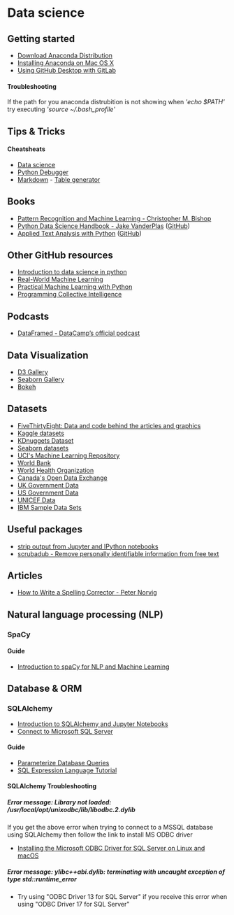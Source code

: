 # Data science

## Getting started

* [Download Anaconda Distribution](https://www.anaconda.com/download/#macos)
* [Installing Anaconda on Mac OS X](https://www.datacamp.com/community/tutorials/installing-anaconda-mac-os-x)
* [Using GitHub Desktop with GitLab](https://community.reclaimhosting.com/t/using-github-desktop-with-gitlab/876)

#### Troubleshooting
If the path for you anaconda distrubition is not showing when _'echo $PATH'_ try executing _'source ~/.bash_profile'_

## Tips & Tricks

#### Cheatsheats

* [Data science](https://github.com/mkhj/Data-science/tree/master/Cheat%20sheets)
* [Python Debugger](https://github.com/mkhj/Data-science/blob/master/Cheat%20sheets/Python%20Debugger%20Cheatsheet.pdf)
* [Markdown](https://github.com/adam-p/markdown-here/wiki/Markdown-Cheatsheet) - [Table generator](https://www.tablesgenerator.com/markdown_tables)

## Books

* [Pattern Recognition and Machine Learning - Christopher M. Bishop](https://www.amazon.com/Pattern-Recognition-Learning-Information-Statistics/dp/0387310738)
* [Python Data Science Handbook - Jake VanderPlas](https://jakevdp.github.io/PythonDataScienceHandbook/index.html) ([GitHub](https://github.com/jakevdp/PythonDataScienceHandbook))
* [Applied Text Analysis with Python](https://www.amazon.com/Applied-Text-Analysis-Python-Language-Aware/dp/1491963042) ([GitHub](https://github.com/foxbook/atap))

## Other GitHub resources

* [Introduction to data science in python](https://github.com/sidsriv/Introduction-to-Data-Science-in-python)
* [Real-World Machine Learning](https://github.com/brinkar/real-world-machine-learning)
* [Practical Machine Learning with Python](https://github.com/dipanjanS/practical-machine-learning-with-python)
* [Programming Collective Intelligence](https://github.com/arthur-e/Programming-Collective-Intelligence)

## Podcasts

* [DataFramed - DataCamp’s official podcast](https://www.datacamp.com/community/podcast)

## Data Visualization

* [D3 Gallery](https://github.com/d3/d3/wiki/Gallery)
* [Seaborn Gallery](https://seaborn.pydata.org/examples/index.html)
* [Bokeh](https://bokeh.pydata.org/en/latest/docs/gallery.html)

## Datasets

* [FiveThirtyEight: Data and code behind the articles and graphics](https://github.com/fivethirtyeight/data)
* [Kaggle datasets](https://www.kaggle.com/datasets)
* [KDnuggets Dataset](https://www.kdnuggets.com/datasets/index.html)
* [Seaborn datasets](https://github.com/mwaskom/seaborn-data)
* [UCI's Machine Learning Repository](https://archive.ics.uci.edu/ml/datasets.html)
* [World Bank](https://data.worldbank.org/)
* [World Health Organization](http://www.who.int/gho/en/)
* [Canada's Open Data Exchange](https://codx.ca/)
* [UK Government Data](https://data.gov.uk/)
* [US Government Data](https://www.data.gov/)
* [UNICEF Data](https://data.unicef.org/)
* [IBM Sample Data Sets](https://www.ibm.com/communities/analytics/watson-analytics-blog/guide-to-sample-datasets/)

## Useful packages

* [strip output from Jupyter and IPython notebooks](https://github.com/kynan/nbstripout)
* [scrubadub - Remove personally identifiable information from free text](http://scrubadub.readthedocs.io/en/stable/index.html)

## Articles

* [How to Write a Spelling Corrector - Peter Norvig](http://norvig.com/spell-correct.html)

## Natural language processing (NLP)

### SpaCy

#### Guide
* [Introduction to spaCy for NLP and Machine Learning](https://github.com/NSchrading/intro-spacy-nlp)

## Database & ORM

### SQLAlchemy
* [Introduction to SQLAlchemy and Jupyter Notebooks](https://github.com/LeeBergstrand/Jupyter-SQLAlchemy-Tutorial/blob/master/Jupyter-SQLAlchemy.ipynb)
* [Connect to Microsoft SQL Server](https://docs.sqlalchemy.org/en/latest/dialects/mssql.html#module-sqlalchemy.dialects.mssql.pyodbc)

#### Guide
* [Parameterize Database Queries](https://security.openstack.org/guidelines/dg_parameterize-database-queries.html)
* [SQL Expression Language Tutorial](https://docs.sqlalchemy.org/en/latest/core/tutorial.html) 

#### SQLAlchemy Troubleshooting

##### Error message: Library not loaded: /usr/local/opt/unixodbc/lib/libodbc.2.dylib
If you get the above error when trying to connect to a MSSQL database using SQLAlchemy then follow the link to install MS ODBC driver
* [Installing the Microsoft ODBC Driver for SQL Server on Linux and macOS](https://docs.microsoft.com/en-us/sql/connect/odbc/linux-mac/installing-the-microsoft-odbc-driver-for-sql-server?view=sql-server-2017)

##### Error message: ylibc++abi.dylib: terminating with uncaught exception of type std::runtime_error
* Try using "ODBC Driver 13 for SQL Server" if you receive this error when using "ODBC Driver 17 for SQL Server"
